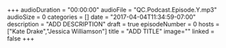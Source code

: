 +++
audioDuration = "00:00:00"
audioFile = "QC.Podcast.Episode.Y.mp3"
audioSize = 0
categories = []
date = "2017-04-04T11:34:59-07:00"
description = "ADD DESCRIPTION"
draft = true
episodeNumber = 0
hosts = ["Kate Drake","Jessica Williamson"]
title = "ADD TITLE"
image=""
linked = false
+++
<!-- Modified 4-29-2018 by QC-Podcast -->